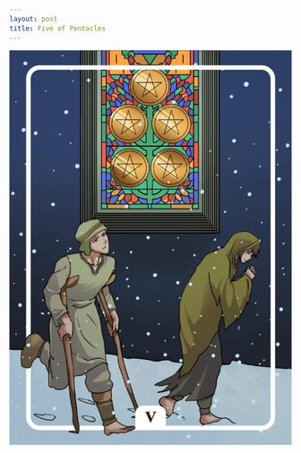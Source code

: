 ```yaml
---
layout: post
title: Five of Pentacles
---
```


![](../images/Five-of-Pentacles-Tarot-Card-Meaning-732x1024.webp)
